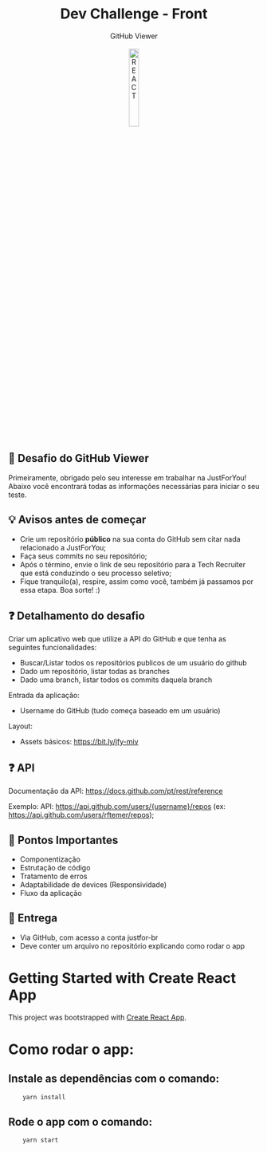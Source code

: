 <div align="center">
  <h1>Dev Challenge - Front</h1>
</div>

<div align="center">
    GitHub Viewer
</div>

<br>

<div align="center">
  <img src="https://reactjs.org/logo-og.png" alt="REACT"  style="width:20%; height:20%"/>
</div>

## 🔰 Desafio do GitHub Viewer

Primeiramente, obrigado pelo seu interesse em trabalhar na JustForYou! Abaixo você encontrará todas as informações necessárias para iniciar o seu teste.

## 💡 Avisos antes de começar

- Crie um repositório **público** na sua conta do GitHub sem citar nada relacionado a JustForYou;
- Faça seus commits no seu repositório;
- Após o término, envie o link de seu repositório para a Tech Recruiter que está conduzindo o seu processo seletivo;
- Fique tranquilo(a), respire, assim como você, também já passamos por essa etapa. Boa sorte! :)

## ❓ Detalhamento do desafio

Criar um aplicativo web que utilize a API do GitHub e que tenha as seguintes funcionalidades:

- Buscar/Listar todos os repositórios publicos de um usuário do github
- Dado um repositório, listar todas as branches
- Dado uma branch, listar todos os commits daquela branch

Entrada da aplicação:

- Username do GitHub (tudo começa baseado em um usuário)

Layout:

- Assets básicos: https://bit.ly/jfy-miv

## ❓ API

Documentação da API: https://docs.github.com/pt/rest/reference

Exemplo:
API: https://api.github.com/users/{username}/repos
(ex: https://api.github.com/users/rftemer/repos);

## 📝 Pontos Importantes

- Componentização
- Estrutação de código
- Tratamento de erros
- Adaptabilidade de devices (Responsividade)
- Fluxo da aplicação

## 📝 Entrega

- Via GitHub, com acesso a conta justfor-br
- Deve conter um arquivo no repositório explicando como rodar o app

# Getting Started with Create React App

This project was bootstrapped with [Create React App](https://github.com/facebook/create-react-app).

# Como rodar o app:

## Instale as dependências com o comando:

```bash
    yarn install
```

## Rode o app com o comando:

```bash
    yarn start
```

